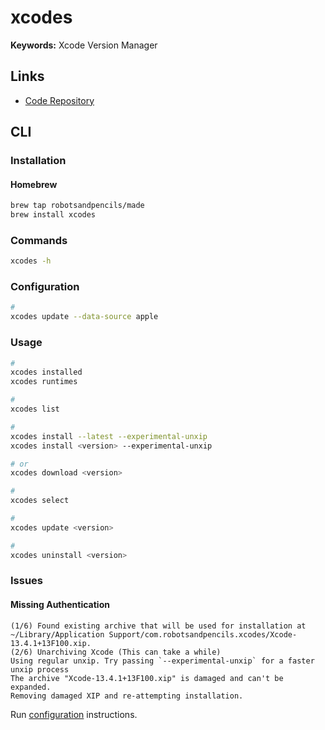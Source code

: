 # xcodes

**Keywords:** Xcode Version Manager

## Links

- [Code Repository](https://github.com/RobotsAndPencils/xcodes)

## CLI

### Installation

#### Homebrew

```sh
brew tap robotsandpencils/made
brew install xcodes
```

### Commands

```sh
xcodes -h
```

### Configuration

```sh
#
xcodes update --data-source apple
```

### Usage

```sh
#
xcodes installed
xcodes runtimes

#
xcodes list

#
xcodes install --latest --experimental-unxip
xcodes install <version> --experimental-unxip

# or
xcodes download <version>

#
xcodes select

#
xcodes update <version>

#
xcodes uninstall <version>
```

<!--
"$HOME"/Library/Application\ Support/com.robotsandpencils.xcodes
-->

### Issues

#### Missing Authentication

```log
(1/6) Found existing archive that will be used for installation at ~/Library/Application Support/com.robotsandpencils.xcodes/Xcode-13.4.1+13F100.xip.
(2/6) Unarchiving Xcode (This can take a while)
Using regular unxip. Try passing `--experimental-unxip` for a faster unxip process
The archive "Xcode-13.4.1+13F100.xip" is damaged and can't be expanded.
Removing damaged XIP and re-attempting installation.
```

Run [configuration](#configuration) instructions.

